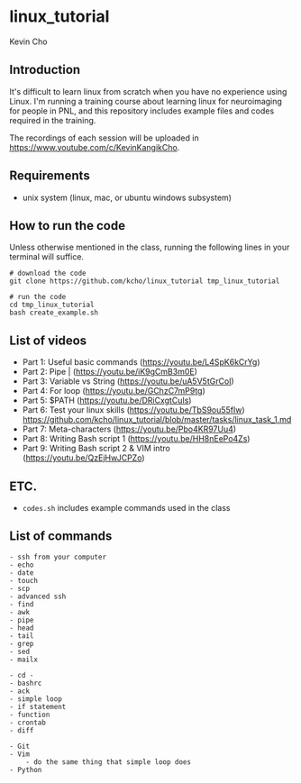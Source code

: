 # linux_tutorial

Kevin Cho


## Introduction

It's difficult to learn linux from scratch when you have no experience using
Linux. I'm running a training course about learning linux for neuroimaging for
people in PNL, and this repository includes example files and codes required
in the training. 

The recordings of each session will be uploaded in
https://www.youtube.com/c/KevinKangikCho.


## Requirements
- unix system (linux, mac, or ubuntu windows subsystem)



## How to run the code
Unless otherwise mentioned in the class, running the following lines in your
terminal will suffice.

```
# download the code 
git clone https://github.com/kcho/linux_tutorial tmp_linux_tutorial

# run the code
cd tmp_linux_tutorial
bash create_example.sh
```


## List of videos

- Part 1: Useful basic commands (https://youtu.be/L4SpK6kCrYg)
- Part 2: Pipe | (https://youtu.be/iK9gCmB3m0E)
- Part 3: Variable vs String (https://youtu.be/uA5V5tGrCoI)
- Part 4: For loop (https://youtu.be/GChzC7mP9tg)
- Part 5: $PATH (https://youtu.be/DRiCxgtCuIs)
- Part 6: Test your linux skills (https://youtu.be/TbS9ou55fIw) https://github.com/kcho/linux_tutorial/blob/master/tasks/linux_task_1.md
- Part 7: Meta-characters (https://youtu.be/Pbo4KR97Uu4)
- Part 8: Writing Bash script 1 (https://youtu.be/HH8nEePo4Zs)
- Part 9: Writing Bash script 2 & VIM intro (https://youtu.be/QzEjHwJCPZo)


## ETC.
- `codes.sh` includes example commands used in the class


## List of commands
```
- ssh from your computer
- echo
- date
- touch
- scp
- advanced ssh
- find
- awk
- pipe
- head
- tail
- grep
- sed
- mailx

- cd - 
- bashrc 
- ack
- simple loop
- if statement
- function
- crontab
- diff

- Git
- Vim
    - do the same thing that simple loop does
- Python
```

